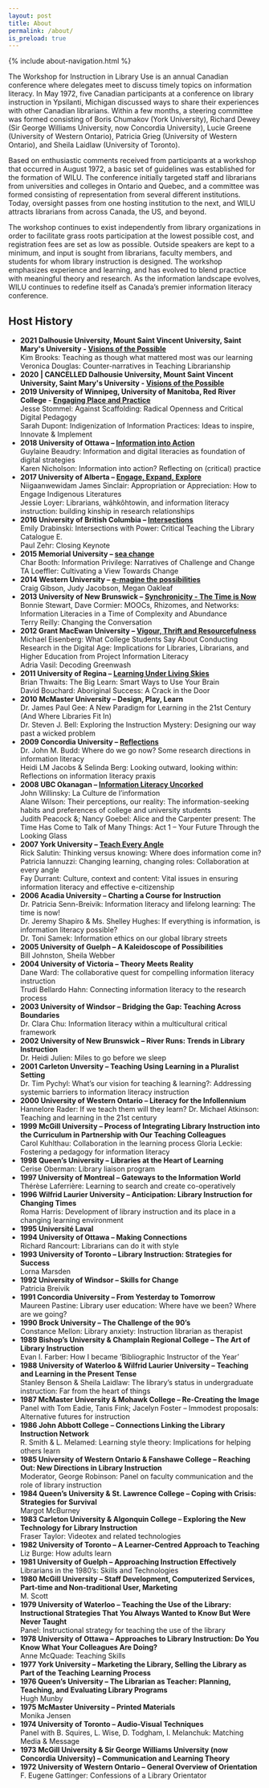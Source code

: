 ```yaml
---
layout: post
title: About
permalink: /about/
is_preload: true
---
```


 {% include about-navigation.html %}


The Workshop for Instruction in Library Use is an annual Canadian conference where delegates meet to discuss timely topics on information literacy. In May 1972, five Canadian participants at a conference on library instruction in Ypsilanti, Michigan discussed ways to share their experiences with other Canadian librarians. Within a few months, a steering committee was formed consisting of Boris Chumakov (York University), Richard Dewey (Sir George Williams University, now Concordia University), Lucie Greene (University of Western Ontario), Patricia Grieg (University of Western Ontario), and Sheila Laidlaw (University of Toronto).

Based on enthusiastic comments received from participants at a workshop that occurred in August 1972, a basic set of guidelines was established for the formation of WILU. The conference initially targeted staff and librarians from universities and colleges in Ontario and Quebec, and a committee was formed consisting of representation from several different institutions. Today, oversight passes from one hosting institution to the next, and WILU attracts librarians from across Canada, the US, and beyond.

The workshop continues to exist independently from library organizations in order to facilitate grass roots participation at the lowest possible cost, and registration fees are set as low as possible. Outside speakers are kept to a minimum, and input is sought from librarians, faculty members, and students for whom library instruction is designed. The workshop emphasizes experience and learning, and has evolved to blend practice with meaningful theory and research. As the information landscape evolves, WILU continues to redefine itself as Canada’s premier information literacy conference.

## Host History

- **2021 Dalhousie University, Mount Saint Vincent University, Saint Mary's University - [Visions of the Possible](https://wiluconference.github.io/wilu2021)**  
Kim Brooks: Teaching as though what mattered most was our learning  
Veronica Douglas: Counter-narratives in Teaching Librarianship  
- **2020 | CANCELLED Dalhousie University, Mount Saint Vincent University, Saint Mary's University - [Visions of the Possible](https://wiluconference.github.io/wilu2020)**
- **2019 University of Winnipeg, University of Manitoba, Red River College - [Engaging Place and Practice](http://wilu2019.ca/)**  
Jesse Stommel: Against Scaffolding: Radical Openness and Critical Digital Pedagogy  
Sarah Dupont: Indigenization of Information Practices: Ideas to inspire, Innovate & Implement
- **2018	University of Ottawa – [Information into Action](https://wilu2018.ca/)**  
Guylaine Beaudry: Information and digital literacies as foundation of digital strategies   
Karen Nicholson: Information into action? Reflecting on (critical) practice
- **2017  University of Alberta – [Engage, Expand, Explore](https://wilu2017.library.ualberta.ca/)**  
Niigaanwewidam James Sinclair: Appropriation or Appreciation: How to Engage Indigenous Literatures   
Jessie Loyer: Librarians, wâhkôhtowin, and information literacy instruction: building kinship in research relationships
- **2016  University of British Columbia – [Intersections](http://blogs.ubc.ca/wilu2016/)**  
Emily Drabinski: Intersections with Power: Critical Teaching the Library Catalogue E.   
Paul Zehr: Closing Keynote
- **2015	Memorial University – [sea change](https://wilu2015.wordpress.com/)**  
Char Booth: Information Privilege: Narratives of Challenge and Change  
TA Loeffler: Cultivating a View Towards Change
- **2014	Western University – [e-magine the possibilities](http://www.lib.uwo.ca/wilu2014/)**  
Craig Gibson, Judy Jacobson, Megan Oakleaf
- **2013 University of New Brunswick – [Synchronicity - The Time is Now](https://preserve.lib.unb.ca/wilu-2013/20180730201815/http://lib.unb.ca/WILU/)**  
Bonnie Stewart, Dave Cormier: MOOCs, Rhizomes, and Networks: Information Literacies in a Time of Complexity and Abundance  
Terry Reilly: Changing the Conversation
- **2012	Grant MacEwan University – [Vigour, Thrift and Resourcefulness](http://sites.macewan.ca/wilu2012/)**  
Michael Eisenberg: What College Students Say About Conducting Research in the Digital Age: Implications for Libraries, Librarians, and Higher Education from Project Information Literacy   
Adria Vasil: Decoding Greenwash
- **2011	University of Regina – [Learning Under Living Skies](http://epe.lac-bac.gc.ca/100/201/300/wilu/n40_2011/www2.uregina.ca/wilu2011/default.htm)**  
Brian Thwaits: The Big Learn: Smart Ways to Use Your Brain     
David Bouchard: Aboriginal Success: A Crack in the Door
- **2010	McMaster University – Design, Play, Learn**  
Dr. James Paul Gee: A New Paradigm for Learning in the 21st Century (And Where Libraries Fit In)    
Dr. Steven J. Bell: Exploring the Instruction Mystery: Designing our way past a wicked problem
- **2009	Concordia University – [Reflections](http://epe.lac-bac.gc.ca/100/201/300/wilu/n38_2009/library.concordia.ca/wilu2009/index-en.php)**  
Dr. John M. Budd: Where do we go now? Some research directions in information literacy     
Heidi LM Jacobs & Selinda Berg: Looking outward, looking within: Reflections on information literacy praxis
- **2008	UBC Okanagan – [Information Literacy Uncorked](http://www.library.ubc.ca/wilu2008/)**  
John Willinsky: La Culture de l’information    
Alane Wilson: Their perceptions, our reality: The information-seeking habits and preferences of college and university students     
Judith Peacock &; Nancy Goebel: Alice and the Carpenter present: The Time Has Come to Talk of Many Things: Act 1 – Your Future Through the Looking Glass
- **2007	York University – [Teach Every Angle](http://www.yorku.ca/wilu2007/)**  
Rick Salutin: Thinking versus knowing: Where does information come in?
Patricia Iannuzzi: Changing learning, changing roles: Collaboration at every angle     
Fay Durrant: Culture, context and content: Vital issues in ensuring information literacy and effective e-citizenship
- **2006	Acadia University – Charting a Course for Instruction**        
Dr. Patricia Senn-Breivik: Information literacy and lifelong learning: The time is now!    
Dr. Jeremy Shapiro & Ms. Shelley Hughes: If everything is information, is information literacy possible?     
Dr. Toni Samek: Information ethics on our global library streets
- **2005	University of Guelph – A Kaleidoscope of Possibilities**         
Bill Johnston, Sheila Webber
- **2004	University of Victoria – Theory Meets Reality**    
Dane Ward: The collaborative quest for compelling information literacy instruction      
Trudi Bellardo Hahn: Connecting information literacy to the research process
- **2003	University of Windsor – Bridging the Gap: Teaching Across Boundaries**    
Dr. Clara Chu: Information literacy within a multicultural critical framework
- **2002	University of New Brunswick – River Runs: Trends in Library Instruction**    
Dr. Heidi Julien: Miles to go before we sleep
- **2001	Carleton Unversity – Teaching Using Learning in a Pluralist Setting**    
Dr. Tim Pychyl: What’s our vision for teaching & learning?: Addressing systemic barriers to information literacy instruction
- **2000	University of Western Ontario – Literacy for the Infollennium**    
Hannelore Rader: If we teach them will they learn?
Dr. Michael Atkinson: Teaching and learning in the 21st century
- **1999	McGill University – Process of Integrating Library Instruction into the Curriculum in Partnership with Our Teaching Colleagues**    
Carol Kuhlthau: Collaboration in the learning process
Gloria Leckie: Fostering a pedagogy for information literacy
- **1998	Queen’s University – Libraries at the Heart of Learning**  
Cerise Oberman: Library liaison program
- **1997	University of Montreal – Gateways to the Information World**  
Thérèse Laferrière: Learning to search and create co-operatively
- **1996	Wilfrid Laurier University – Anticipation: Library Instruction for Changing Times**  
Roma Harris: Development of library instruction and its place in a changing learning environment
- **1995	Université Laval**
- **1994	University of Ottawa – Making Connections**  
Richard Rancourt: Librarians can do it with style
- **1993	University of Toronto – Library Instruction: Strategies for Success**  
Lorna Marsden
- **1992	University of Windsor – Skills for Change**  
Patricia Breivik
- **1991	Concordia University – From Yesterday to Tomorrow**  
Maureen Pastine: Library user education: Where have we been? Where are we going?
- **1990	Brock University – The Challenge of the 90’s**  
Constance Mellon: Library anxiety: Instruction librarian as therapist
- **1989	Bishop’s University & Champlain Regional College – The Art of Library Instruction**  
Evan I. Farber: How I became ‘Bibliographic Instructor of the Year’
- **1988	University of Waterloo & Wilfrid Laurier University – Teaching and Learning in the Present Tense**  
Stanley Benson & Sheila Laidlaw: The library’s status in undergraduate instruction: Far from the heart of things
- **1987	McMaster University & Mohawk College – Re-Creating the Image**  
Panel with Tom Eadie, Tanis Fink; Jacelyn Foster – Immodest proposals: Alternative futures for instruction
- **1986	John Abbott College – Connections Linking the Library Instruction Network**  
R. Smith & L. Melamed: Learning style theory: Implications for helping others learn
- **1985	University of Western Ontario & Fanshawe College – Reaching Out: New Directions in Library Instruction**  
Moderator, George Robinson: Panel on faculty communication and the role of library instruction
- **1984	Queen’s University & St. Lawrence College – Coping with Crisis: Strategies for Survival**  
Margot McBurney
- **1983	Carleton University & Algonquin College – Exploring the New Technology for Library Instruction**  
Fraser Taylor: Videotex and related technologies
- **1982	University of Toronto – A Learner-Centred Approach to Teaching**
Liz Burge: How adults learn
- **1981	University of Guelph – Approaching Instruction Effectively**  
Librarians in the 1980’s: Skills and Technologies
- **1980	McGill University – Staff Development, Computerized Services, Part-time and Non-traditional User, Marketing**  
M. Scott
- **1979	University of Waterloo – Teaching the Use of the Library: Instructional Strategies That You Always Wanted to Know But Were Never Taught**  
Panel: Instructional strategy for teaching the use of the library
- **1978	University of Ottawa – Approaches to Library Instruction: Do You Know What Your Colleagues Are Doing?**  
Anne McQuade: Teaching Skills
- **1977	York University – Marketing the Library, Selling the Library as Part of the Teaching Learning Process**
- **1976	Queen’s University – The Librarian as Teacher: Planning, Teaching, and Evaluating Library Programs**  
Hugh Munby
- **1975	McMaster University – Printed Materials**  
Monika Jensen
- **1974	University of Toronto – Audio-Visual Techniques**   
Panel with B. Squires, L. Wise, D. Todgham, I. Melanchuk: Matching Media & Message
- **1973	McGill University & Sir George Williams University (now Concordia University) – Communication and Learning Theory**
- **1972	University of Western Ontario – General Overview of Orientation**  
F. Eugene Gattinger: Confessions of a Library Orientator
